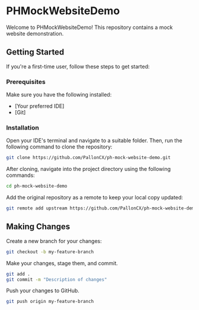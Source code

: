 # PHMockWebsiteDemo

Welcome to PHMockWebsiteDemo! This repository contains a mock website demonstration.

## Getting Started

If you're a first-time user, follow these steps to get started:

### Prerequisites

Make sure you have the following installed:

- [Your preferred IDE]
- [Git]

### Installation

Open your IDE's terminal and navigate to a suitable folder. Then, run the following command to clone the repository:

```bash
git clone https://github.com/PallonCX/ph-mock-website-demo.git
```

After cloning, navigate into the project directory using the following commands:

```bash
cd ph-mock-website-demo
```

Add the original repository as a remote to keep your local copy updated:

```bash
git remote add upstream https://github.com/PallonCX/ph-mock-website-demo.git
```

## Making Changes

Create a new branch for your changes:

```bash
git checkout -b my-feature-branch
```

Make your changes, stage them, and commit.

```bash
git add .
git commit -m "Description of changes"
```

Push your changes to GitHub.

```bash
git push origin my-feature-branch
```


